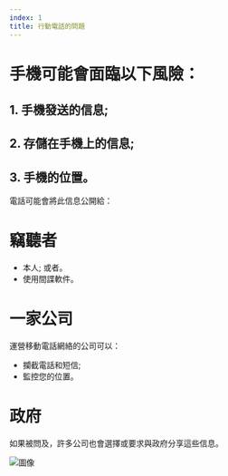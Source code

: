 ```yaml
---
index: 1
title: 行動電話的問題
---
```

# 手機可能會面臨以下風險：

## 1. 手機發送的信息;
## 2. 存儲在手機上的信息;
## 3. 手機的位置。

電話可能會將此信息公開給：

# 竊聽者

* 本人; 或者。
* 使用間諜軟件。

# 一家公司

運營移動電話網絡的公司可以：

*   攔截電話和短信;
*   監控您的位置。

# 政府

如果被問及，許多公司也會選擇或要求與政府分享這些信息。

![圖像](mobile1.png)